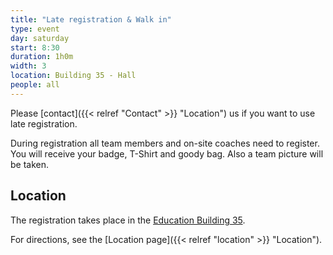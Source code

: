 ```yaml
---
title: "Late registration & Walk in"
type: event
day: saturday
start: 8:30
duration: 1h0m
width: 3
location: Building 35 - Hall
people: all
---
```


Please [contact]({{< relref "Contact" >}} "Location") us if you want to use late registration. 

During registration all team members and on-site coaches need to register. You will receive your badge, T-Shirt and goody bag. Also a team picture will be taken.

## Location
The registration takes place in the [Education Building 35](https://map.tudelftcampus.nl/poi/education-building-35/).

For directions, see the [Location page]({{< relref "location" >}} "Location").
